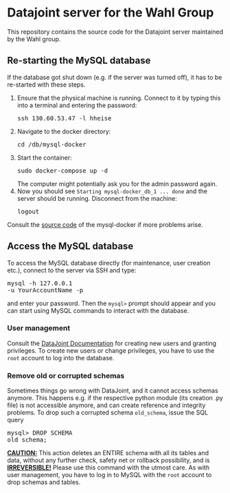 # Datajoint server for the Wahl Group

This repository contains the source code for the Datajoint server maintained by the Wahl group.

## Re-starting the MySQL database

If the database got shut down (e.g. if the server was turned off), it has to be re-started with these steps.

<ol>
  <li>Ensure that the physical machine is running. Connect to it by typing this into a terminal and entering the password:
        <pre>ssh 130.60.53.47 -l hheise</pre> </li>
  <li>Navigate to the docker directory:
        <pre>cd /db/mysql-docker</pre></li>
  <li>Start the container:
        <pre>sudo docker-compose up -d</pre>
      The computer might potentially ask you for the admin password again.</li>
  <li>Now you should see <code>Starting mysql-docker_db_1 ... done</code> and the server should be running. Disconnect from the machine:
        <pre>logout</pre></li>        
</ol>

 Consult the <a href="https://github.com/datajoint/mysql-docker">source code</a> of the mysql-docker if more problems arise.


## Access the MySQL database

To access the MySQL database directly (for maintenance, user creation etc.), connect to the server via SSH and type: <pre>mysql -h 127.0.0.1 -u YourAccountName -p</pre> and enter your password. Then the <code>mysql></code> prompt should appear and you can start using MySQL commands to interact with the database.

### User management
Consult the <a href="https://docs.datajoint.io/matlab/v3.4/admin/3-accounts.html">DataJoint Documentation</a> for creating new users and granting privileges. To create new users or change privileges, you have to use the <code>root</code> account to log into the database.

### Remove old or corrupted schemas
Sometimes things go wrong with DataJoint, and it cannot access schemas anymore. This happens e.g. if the respective python module (its creation .py file) is not accessible anymore, and can create reference and integrity problems. To drop such a corrupted schema <code>old_schema</code>, issue the SQL query <pre>mysql> DROP SCHEMA old_schema;</pre> <u><b>CAUTION:</b></u> This action deletes an ENTIRE schema with all its tables and data, without any further check, safety net or rollback possibility, and is <b><u>IRREVERSIBLE!</u></b> Please use this command with the utmost care. As with user management, you have to log in to MySQL with the <code>root</code> account to drop schemas and tables.
